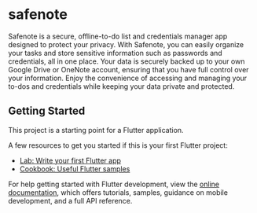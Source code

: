 # safenote

Safenote is a secure, offline-to-do list and credentials manager app designed to protect your privacy. With Safenote, you can easily organize your tasks and store sensitive information such as passwords and credentials, all in one place. Your data is securely backed up to your own Google Drive or OneNote account, ensuring that you have full control over your information. Enjoy the convenience of accessing and managing your to-dos and credentials while keeping your data private and protected.

## Getting Started

This project is a starting point for a Flutter application.

A few resources to get you started if this is your first Flutter project:

- [Lab: Write your first Flutter app](https://docs.flutter.dev/get-started/codelab)
- [Cookbook: Useful Flutter samples](https://docs.flutter.dev/cookbook)

For help getting started with Flutter development, view the
[online documentation](https://docs.flutter.dev/), which offers tutorials,
samples, guidance on mobile development, and a full API reference.

